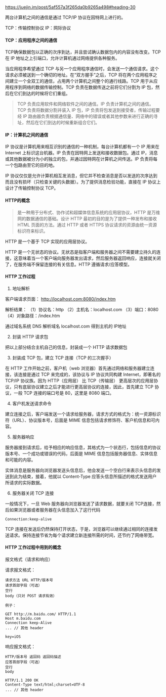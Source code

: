 https://juejin.im/post/5af557a3f265da0b9265a498#heading-30


两台计算机之间的通信是通过 TCP/IP 协议在因特网上进行的。

TCP：传输控制协议
IP：网际协议

#### TCP：应用程序之间的通信

TCP确保数据包以正确的次序到达，并且尝试确认数据包内的内容没有改变。TCP 在 IP 地址之上引端口，允许计算机通过网络提供各种服务。

当应用程序希望通过 TCP 与另一个应用程序通信时，会发送一个通信请求。这个请求必须被送到一个确切的地址。在“双方握手”之后，TCP 将在两个应用程序之间建立一个全双工的通信，占用两个计算机之间整个的通行线路。TCP 用于从应用程序到网络的数据传输控制。TCP 负责在数据传送之前将它们分割为 IP 包，然后在它们到达的时候将它们重组。

> TCP 负责应用软件和网络软件之间的通信。IP 负责计算机之间的通信。TCP 负责将数据分割并装入 IP 包，IP 负责将包发送到接受者，传输过程要经 IP 路由器负责根据通信量、网络中的错误或者其他参数来进行正确的寻址，然后在它们到达的时候重新组合它们。

#### IP：计算机之间的通信

IP 协议是计算机用来相互识别的通信的一种机制，每台计算机都有一个 IP 用来在 Internet 上标识这台机器。IP 负责在因特网上发送和接收数据包。通过 IP，消息或其他数据被分为小的独立的包，并通过因特网在计算机之间传送。IP 负责将每一个包路由至它的目的地。

IP 协议仅仅是允许计算机相互发消息，但它并不检查消息是否以发送的次序达到而且没有损坏（只检查关键的头数据）。为了提供消息检验功能，直接在 IP 协议上设计了传输控制协议 TCP。

#### HTTP的概念

> 是一种用于分布式、协作试和超媒体信息系统的应用层协议，HTTP 是万维网的数据通信的基础。设计 HTTP 最初的目的是为了提供一种发布和接收 HTML 页面的方法。通过 HTTP 或者 HTTPS 协议请求的资源由统一资源标识符来标识。

HTTP  是一个基于 TCP 实现的应用层协议。

HTTP 是一个无状态的协议。无状态是指客户端和服务器之间不需要建立持久的连接，这意味着当一个客户端向服务器发出请求，然后服务器返回响应，连接就关闭了，在服务端不保留连接的有关信息。HTTP 遵循请求/应答模型。

#### HTTP 工作过程

1. 地址解析

客户端请求页面： http://localhost.com:8080/index.htm

解析结果：
（1）协议名：http
（2）主机名：localhost.com
（3）端口：8080
（4）对象路径：/index.htm

通过域名系统 DNS 解析域名 localhost.com 得到主机的 IP地址

2. 封装 HTTP 请求包

把以上部分结合主机自己的信息，封装成一个 HTTP 请求数据包

3. 封装成 TCP 包，建立 TCP 连接（TCP 的三次握手）

在 HTTP 工作开始之前，客户机（web 浏览器）首先通过网络和服务器建立连接，该连接是通过 TCP 来完成的，该协议与 IP 协议共同构建 Internet，即著名的 TCP/IP 协议族。因为 HTTP（应用层） 比 TCP（传输层） 更高层次的应用层协议，只有底层协议建立之后才能进行更高层协议的连接，因此，首先建立 TCP 协议，一般 TCP 连接的端口号是 80，这里是 8080 端口。

4. 客户机发送请求命令

建立连接之后，客户端发送一个请求给服务器，请求方式的格式为：统一资源标识符（URL）、协议版本号，后面是 MIME 信息包括请求修饰符、客户机信息和可内容。

5. 服务器响应

服务器接到请求后，给予相应的响应信息，其格式为一个状态行，包括信息的协议版本号、一个成功或错误的代码，后面是 MIME 信息包括服务器信息、实体信息和可能的内容。

实体消息是服务器向浏览器发送头信息后，他会发送一个空白行来表示头信息的发送到此为结束，接着，他就以 Content-Type 应答头信息所描述的格式发送用户所请求的实际数据。

6. 服务器关闭 TCP 连接

一般情况下，一旦 Web 服务器向浏览器发送了请求数据，就要关闭 TCP连接，然后如果浏览器或者服务器在头信息加入了这行代码

```Connection:keep-alive	```

TCP 连接在发送后仍然保持打开状态，于是，浏览器可以继续通过相同的连接发送请求。保持连接节省为每个请求建立新连接所需的时间，还节约了网络带宽。

#### HTTP  工作过程中用到的概念

报文格式（请求和响应）

请求报文格式：

```
请求方法 URL HTTP/版本号
请求首部字段（可选）
空行
body（只对 POST 请求有效）

例子：

GET http://m.baidu.com/ HTTP/1.1
Host m.baidu.com
Connection keep-Alive
... // 其他 header

key=iOS
```

响应报文格式：

```
HTTP/版本号 返回码 返回码描述
应答首部字段（可选）
空行
body

HTTP/1.1 200 OK 
Content-Type text/html;charset=UTF-8
... // 其他 header

```